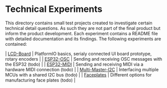 Technical Experiments
=====================

This directory contains small test projects created to investigate certain
technical detail questions. As such they are not part of the final product
but inform the product development. Each experiment contains a README file
with detailed documentation and its findings. The following experiments are
contained:

| [LCD-Board](LCD-Board/)               | PlatformIO basics, serialy connected UI board prototype, rotary encoders |
| [ESP32-OSC](ESP32-OSC/)               | Sending and receiving OSC messages with the ESP32 (todo) |
| [ESP32-MIDI](ESP32-MIDI/)             | Sending and receiving MIDI via a hardware MIDI connection (todo) |
| [Multi-Master-I2C](Multi-Master-I2C/) | Interfacing multiple MCUs with a shared I2C bus (todo) |
| [Faceplates](Faceplates/)             | Different options for manufacturing face plates (todo) |
